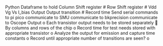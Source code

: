 Python
	Dataframe to hold
		Column Shift register #
		Row Shift register #
		Vdd
		Vg
		Vs
		I_bias
		Output
		Output transition # 
		Record time
	Send serial commands to pi pico
	communicate to SMU
	communicate to bkprecision
	communicate to Oscope
	Output
	o	Each transistor output needs to be stored separately 
			By columns and rows of the chip
	o	Record time for test needs stored with appropriate transistor
	o	Analyze the output for emission and capture time constants
	o	Record until appropriate number of transitions are seen?
	o	
